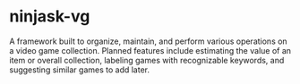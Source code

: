 # ninjask-vg
A framework built to organize, maintain, and perform various operations on a video game collection. Planned features include estimating the value of an item or overall collection, labeling games with recognizable keywords, and suggesting similar games to add later.
